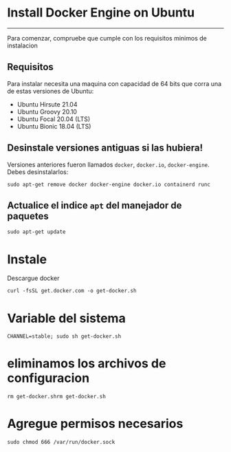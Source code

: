 # Install Docker Engine on Ubuntu
---------------------------------
Para comenzar, compruebe que cumple con los requisitos minimos de instalacion

## Requisitos
Para instalar necesita una maquina con capacidad de 64 bits que corra una de estas versiones de Ubuntu:

- Ubuntu Hirsute 21.04
- Ubuntu Groovy 20.10
- Ubuntu Focal 20.04 (LTS)
- Ubuntu Bionic 18.04 (LTS)

## Desinstale versiones antiguas si las hubiera!
Versiones anteriores fueron llamados `docker`, `docker.io`, `docker-engine`. Debes desinstalarlos:
```
sudo apt-get remove docker docker-engine docker.io containerd runc
```

## Actualice el indice `apt` del manejador de paquetes
```
sudo apt-get update
```

# Instale
Descargue docker
```
curl -fsSL get.docker.com -o get-docker.sh
```

# Variable del sistema
```
CHANNEL=stable; sudo sh get-docker.sh
```

# eliminamos los archivos de configuracion
```
rm get-docker.shrm get-docker.sh
```
# Agregue permisos necesarios
```
sudo chmod 666 /var/run/docker.sock
```

